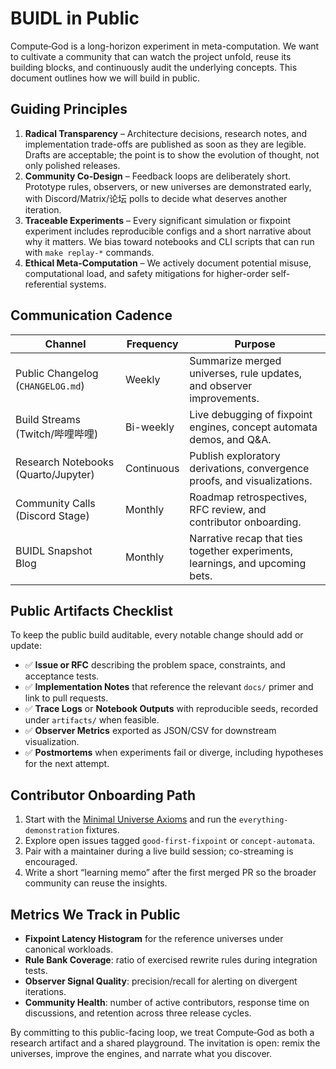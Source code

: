 # BUIDL in Public

Compute‑God is a long-horizon experiment in meta-computation. We want to cultivate a community that can watch the project unfold, reuse its building blocks, and continuously audit the underlying concepts. This document outlines how we will build in public.

## Guiding Principles

1. **Radical Transparency** – Architecture decisions, research notes, and implementation trade-offs are published as soon as they are legible. Drafts are acceptable; the point is to show the evolution of thought, not only polished releases.
2. **Community Co-Design** – Feedback loops are deliberately short. Prototype rules, observers, or new universes are demonstrated early, with Discord/Matrix/论坛 polls to decide what deserves another iteration.
3. **Traceable Experiments** – Every significant simulation or fixpoint experiment includes reproducible configs and a short narrative about why it matters. We bias toward notebooks and CLI scripts that can run with `make replay-*` commands.
4. **Ethical Meta-Computation** – We actively document potential misuse, computational load, and safety mitigations for higher-order self-referential systems.

## Communication Cadence

| Channel | Frequency | Purpose |
| --- | --- | --- |
| Public Changelog (`CHANGELOG.md`) | Weekly | Summarize merged universes, rule updates, and observer improvements. |
| Build Streams (Twitch/哔哩哔哩) | Bi-weekly | Live debugging of fixpoint engines, concept automata demos, and Q&A. |
| Research Notebooks (Quarto/Jupyter) | Continuous | Publish exploratory derivations, convergence proofs, and visualizations. |
| Community Calls (Discord Stage) | Monthly | Roadmap retrospectives, RFC review, and contributor onboarding. |
| BUIDL Snapshot Blog | Monthly | Narrative recap that ties together experiments, learnings, and upcoming bets. |

## Public Artifacts Checklist

To keep the public build auditable, every notable change should add or update:

- ✅ **Issue or RFC** describing the problem space, constraints, and acceptance tests.
- ✅ **Implementation Notes** that reference the relevant `docs/` primer and link to pull requests.
- ✅ **Trace Logs** or **Notebook Outputs** with reproducible seeds, recorded under `artifacts/` when feasible.
- ✅ **Observer Metrics** exported as JSON/CSV for downstream visualization.
- ✅ **Postmortems** when experiments fail or diverge, including hypotheses for the next attempt.

## Contributor Onboarding Path

1. Start with the [Minimal Universe Axioms](./minimal-universe-axioms.md) and run the `everything-demonstration` fixtures.
2. Explore open issues tagged `good-first-fixpoint` or `concept-automata`.
3. Pair with a maintainer during a live build session; co-streaming is encouraged.
4. Write a short “learning memo” after the first merged PR so the broader community can reuse the insights.

## Metrics We Track in Public

- **Fixpoint Latency Histogram** for the reference universes under canonical workloads.
- **Rule Bank Coverage**: ratio of exercised rewrite rules during integration tests.
- **Observer Signal Quality**: precision/recall for alerting on divergent iterations.
- **Community Health**: number of active contributors, response time on discussions, and retention across three release cycles.

By committing to this public-facing loop, we treat Compute‑God as both a research artifact and a shared playground. The invitation is open: remix the universes, improve the engines, and narrate what you discover.
